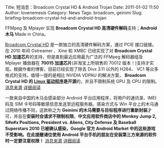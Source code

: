 Title: 短消息：Broadcom Crystal HD & Android Trojan
Date: 2011-01-02 11:50
Author: lovenemesis
Category: News
Tags: broadcom, geinimi
Slug: briefing-broadcom-crystal-hd-and-android-trojan

FFMpeg 及 Mplayer 实现 **Broadcom Crystal HD
高清硬件解码**支持；**Android 木马** Made in China。

[Broadcom Crystal
HD](http://www.broadcom.com/products/features/crystal_hd.php)
是一款独立的高清硬件解码方案，通过 PCIE 接口链接。在 2010 年间 Gstreamer
、Xine 和 XMBC 已经实现了对 **Broadcom Crystal HD
加速芯片**的支持，但是直到最近应用最为广泛的 FFMpeg 解码器组及 Mplayer
播放器在 **70015 加速芯片**(非淘宝上所销售的 70012
版本！)支持才实现。根据作者的博客，目前已经实现了除去 Divx 3.11 以外的
H264、 VC1 等众多格式的支持。值得一提的是相比 NVIDIA VDPAU 的解决方案，
**Broadcom Crystal HD 的 [Linux
驱动程序](http://www.broadcom.com/support/crystal_hd/)是开源**的，并且不限制系统
GPU 及 CPU 的限制。
[消息来源](http://www.phoronix.com/scan.php?page=news_item&px=ODk2Ng)
[详细阅读](http://intr.overt.org/blog/?p=117)

一款来自中国的木马会感染部分 Android
平台应用程序，将用户的通讯录、IMEI码及 SIM
卡号码等敏感信息发送至远程服务器。感染方式与 Win
平台上的木马通过网络传播不同，这款称之为 **Geinimi
的木马需要与目标程序进行重新封装**才可，并且在**安装时会请求不限制权限**。**中文应用软件商店中的
Monkey Jump 2, S#e#x Positions, President vs. Aliens, City Defense 及
Baseball Superstars 2010 已被确认感染，Google 官方 Android Market
中的这些游戏不受影响。**在此提醒诸位使用 Android
平台手机的朋友**在安装第三方来源的软件时一定要注意权限！**
[消息来源](http://www.h-online.com/open/news/item/Android-trojan-collects-personal-data-1162008.html)
[详细阅读](http://blog.mylookout.com/2010/12/geinimi_trojan/)
